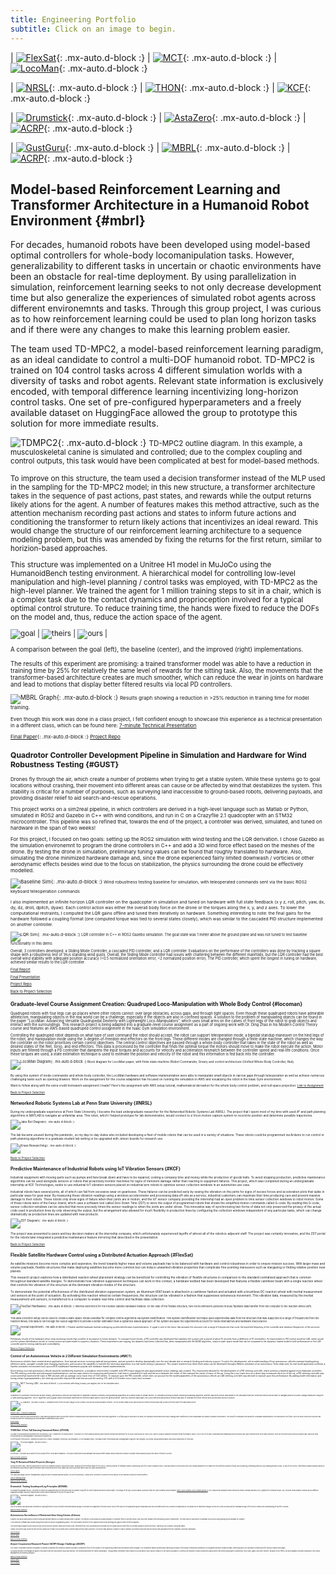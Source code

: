 ```yaml
---
title: Engineering Portfolio
subtitle: Click on an image to begin.
---
```

<a href="#top"> </a>

| [![FlexSat](/assets/png/flexsat_link.png)](#FlexSat){: .mx-auto.d-block :} | [![MCT](/assets/png/mct_link.png)](#MCT){: .mx-auto.d-block :} | [![LocoMan](/assets/png/locoman_link.png)](#locoman){: .mx-auto.d-block :} 

| [![NRSL](/assets/png/nrsl_link.png)](#NRSL){: .mx-auto.d-block :} | [![THON](/assets/png/thon_bot_link2.png)](#THON){: .mx-auto.d-block :} |  [![KCF](/assets/png/kcf_link.png)](#KCF){: .mx-auto.d-block :} 

| [![Drumstick](/assets/png/drumstick_link.png)](#DRUM){: .mx-auto.d-block :} | [![AstaZero](/assets/png/astazero_link.png)](#drone){: .mx-auto.d-block :} | [![ACRP](/assets/png/acrp_link.png)](#ACRP){: .mx-auto.d-block :}

| [![GustGuru](/assets/gustguru_link.png)](#GUST){: .mx-auto.d-block :} | [![MBRL](/assets/png/MBRL_link.png)](#mbrl){: .mx-auto.d-block :} | [![ACRP](/assets/png/acrp_link.png)](#ACRP){: .mx-auto.d-block :}

## Model-based Reinforcement Learning and Transformer Architecture in a Humanoid Robot Environment {#mbrl}

For decades, humanoid robots have been developed using model-based optimal controllers for whole-body locomanipulation tasks. However, generalizability to different tasks in uncertain or chaotic environments have been an obstacle for real-time deployment. By using parallelization in simulation, reinforcement learning seeks to not only decrease development time but also generalize the experiences of simulated robot agents across different environemnts and tasks. Through this group project, I was curious as to how reinforcement learning could be used to plan long horizon tasks and if there were any changes to make this learning problem easier. 

The team used TD-MPC2, a model-based reinforcement learning paradigm, as an ideal candidate to control a multi-DOF humanoid robot. TD-MPC2 is trained on 104 control tasks across 4 different simulation worlds with a diversity of tasks and robot agents. Relevant state information is exclusively encoded, with temporal difference learning incentivizing long-horizon control tasks. One set of pre-configured hyperparameters and a freely available dataset on HuggingFace allowed the group to prototype this solution for more immediate results. 

![TDMPC2](/assets/TDMPC2.png){: .mx-auto.d-block :}
<small> TD-MPC2 outline diagram. In this example, a musculoskeletal canine is simulated and controlled; due to the complex coupling and control outputs, this task would have been complicated at best for model-based methods.

To improve on this structure, the team used a decision transformer instead of the MLP used in the sampling for the TD-MPC2 model; in this new structure, a transformer architecture takes in the sequence of past actions, past states, and rewards while the output returns likely ations for the agent. A number of features makes this method attractive, such as the attention mechanism recording past actions and states to inform future actions and conditioning the transformer to return likely actions that incentivizes an ideal reward. This would change the structure of our reinforcement learning architecture to a sequence modeling problem, but this was amended by fixing the returns for the first return, similar to horizion-based approaches. 

This structure was implemented on a Unitree H1 model in MuJoCo using the HumanoidBench testing environment. A hierarchical model for controlling low-level manipulation and high-level planning / control tasks was employed, with TD-MPC2 as the high-level planner. We trained the agent for 1 million training steps to sit in a chair, which is a complex task due to the contact dynamics and proprioception involved for a typical optimal control struture. To reduce training time, the hands were fixed to reduce the DOFs on the model and, thus, reduce the action space of the agent. 

![goal](/assets/MBRL_ex.png) | ![theirs](/assets/MBRL_base.gif) | ![ours](/assets/MBRL_improved.gif) |

<small> A comparison between the goal (left), the baseline (center), and the improved (right) implementations.

The results of this experiment are promising: a trained transformer model was able to have a reduction in training time by 25% for relatively the same level of rewards for the sitting task. Also, the movements that the transformer-based architecture creates are much smoother, which can reduce the wear in joints on hardware and lead to motions that display better filtered results via local PD controllers.


![MBRL Graph](/assets/MBRL_graph.png){: .mx-auto.d-block :}
<small> Results graph showing a reduction in >25% reduction in training time for model training.


Even though this work was done in a class project, I felt confident enough to showcase this experience as a technical presentation in a different class, which can be found here: 
[7-minute Technical Presentation](https://docs.google.com/presentation/d/1NwuvNZYdiaAT_omsnq6JpmwmC_UJJ2AhAgJdu2lvkr4/edit?usp=sharing)

[Final Paper](/assets/MBRL_humanoid.pdf){: .mx-auto.d-block :}
[Project Repo](https://github.com/Woodwardbr/16831-project/tree/feature/hf-transformer)


## Quadrotor Controller Development Pipeline in Simulation and Hardware for Wind Robustness Testing {#GUST}

Drones fly through the air, which create a number of problems when trying to get a stable system. While these systems go to goal locations without crashing, their movement into different areas can cause or be affected by wind that destabilizes the system. This stability is critical for a number of purposes, such as surveying land inaccessible to ground-based robots, delivering payloads, and providing disaster relief to aid search-and-rescue operations.

This project works on a sim2real pipeline, in which controllers are derived in a high-level language such as Matlab or Python, simulated in ROS2 and Gazebo in C++ with wind conditions, and run in C on a Crazyflie 2.1 quadcopter with an STM32 microcontroller. This pipeline was so refined that, towards the end of the project, a controller was derived, simulated, and tuned on hardware in the span of two weeks! 

For this project, I focused on two goals: setting up the ROS2 simulation with wind testing and the LQR derivation. I chose Gazebo as the simulation environemnt to program the drone controllers in C++ and add a 3D wind force effect based on the meshes of the drone. By testing the drone in simulation, preliminary tuning values can be found that roughly translated to hardware. Also, simulating the drone minimized hardware damage and, since the drone experienced fairly limited downwash / vorticies or other aerodynamic effects besides wind due to the focus on stabilization, the physics surrounding the drone could be effectively modelled. 

![Baseline Sim](/assets/DronewithWindinGazebo-ezgif.com-video-to-gif-converter.gif){: .mx-auto.d-block :}
<small>Wind robustness testing baseline for simulation, with teleoperated commands sent via the basic ROS2 keyboard teleoperation commands

I also implemented an infinite horizon LQR controller on the quadcopter in simulation and tuned on hardware with full state feedback (x y z, roll, pitch, yaw, dx, dy, dz, droll, dpitch, dyaw). Each control action was either the overall body force on the drone or the torques along the x, y, and z axes. To lower the computational restraints, I computed the LQR gains offline and tuned them iteratively on hardware. Something interesting to note: the final gains for the hardware followed a coupling format (one computed torque was tied to several states closely), which was similar to the cascaded PID structure implemented on another controller.

![LQR Sim](/assets/LQR_drone.gif){: .mx-auto.d-block :}
<small> LQR controller in C++ in ROS2 Gazebo simulation. The goal state was 1 meter above the ground plane and was not tuned to test baseline functionality in this demo. 

Overall, 3 controllers developed: a Sliding Mode Controller, a cascaded PID controller, and a LQR controller. Evaluations on the performane of the controllers was done by tracking a square shape with a robustness test of 1m/s standing wind gusts. Overall, the Sliding Mode controller had issues with chattering between the different manifolds, but the LQR controller had the best overall wind stability with adequate position accuracy (<0.5 normalized orientation error, <2 normalized position error). The PID controller, which spent the longest in tuning on hardware, achieved similar results to the LQR controller.
	
[Final Report](/assets/Windbreakers___ACSI_Final_Report.pdf)

[Final Presentation](/assets/Final_Presentation_Windbreakers)

[Project Repo](https://github.com/willkraus9/GustGurus-Drone-Project)

<a href="#top" class="btn btn-primary">Back to Project Selection</a>

## Graduate-level Course Assignment Creation: Quadruped Loco-Manipulation with Whole Body Control {#locoman}

Quadruped robots with four legs can go places where other robots cannot: over large obstacles, across gaps, and through tight spaces. Even though these quadruped robots have admirable athleticism, manipulating objects in the real world can be a challenge, especially if the objects are also in confined spaces. A solution to the problem of manipulating objects can be found in the paper “LocoMan: Advancing Versatile Quadrupedal Dexterity with Lightweight Loco-Manipulators”, which uses small arms on the calves of front legs of the robot to grab objects and interact with the surroundings. This research project is being adapted into a graduate-level course assignment as a part of ongoing work with Dr. Ding Zhao in his Modern Control Theory course and features an AWS-based quadruped control assignment in the Isaac Gym simulation environment.

Controlling the quadruped robot depends on what type of user command the robot should accept; the robot can support teleoperation mode, a bipedal standup maneuver on the hind legs of the robot, and manipulation mode using the 3-degree-of-freedom end effectors on the front legs. These different modes are changed through a finite state machine, which changes the way the controller on the robot prioritizes certain control objectives. The central control objectives are passed through a whole-body controller that takes in the state of the robot as well as desired states of the feet, torso, and end effectors. This data is processed by the controller that finds the optimal torque the motors should move to make the robot execute the action. Motor inputs are filtered through a PD controller that dampens the input torques and accounts for velocity and acceleration mismatch between the controller speed and real-life conditions. Once these torques are used, a state estimation technique is used to estimate the position and velocity of the robot and this information is fed back into the controller.

![LocoMan Diagram](/assets/locoman_diagram.png){: .mx-auto.d-block :}
<small>Block diagram for LocoMan paper, with finite state machine (Robot Commander, Green) and control architecture (Unified Whole-Body Controller, Red)

By using this system of mode commander and whole body controller, the LocoMan hardware and software implementation were able to manipulate small objects in narrow gaps through teleoperation as well as achieve numerous challenging tasks such as opening drawers. Work on the assignment for the course adaptation has focused on running the simulation in AWS and visualizing the robot in the Isaac Gym environment. 

Want to follow along with the extra credit homework assignment I made? Here's the assignment with AWS setup tutorial, mathematical derivation for the whole body control problem, and null space projection: [Link to Assignment](/assets/24677_locoman_assignment.pdf)

<a href="#top" class="btn btn-primary">Back to Project Selection</a>

## Networked Robotic Systems Lab at Penn State University {#NRSL}

During my undergraduate experience at Penn State University, I became the lead undergraduate researcher for the Networked Robotic Systems Lab (NRSL). The project that I spent most of my time with used A* and path planning algorithms in MATLAB to navigate an unfamiliar area. This robot, which I helped prototype for lab demonstration, would connect to a Vicon motion capture system to record its position and determine possible trajectories.

![Jake Bot Diagram](/assets/png/JakeBot.png){: .mx-auto.d-block :}

The lab became unused during the pandemic, so my day-to-day duties also included developing a fleet of mobile robots that can be used in a variety of situations. These robots could be programmed via Arduino to run control or path planning algorithms in a graduate student lab setting or be upgraded with Jetson boards for research use.

![Kraus Researching](/assets//undergrad_research.png){: .mx-auto.d-block :}

<a href="#top" class="btn btn-primary">Back to Project Selection</a>

## Predictive Maintenance of Industrial Robots using IoT Vibration Sensors {#KCF}

Industrial equipment with moving parts such as pumps and fans break down and have to be repaired, costing a company time and money while the production of goods halts. To avoid stopping production, predictive maintenance algorithms can be used alongside sensors or robots that proactively monitor machines for signs of imminent damage rather than reacting to equipment failures. This project, which was completed during an undergraduate internship at KCF Technologies, seeks to use industrial IoT vibration sensors placed on industrial arm robots to optimize sensor collection windows in an automotive use case.

Industrial robots have several joints, all of which can fail from excessive wear on gearboxes. These failures can be predicted early by seeing the vibration on the joints for signs of excess forces and acceleration plots that spike in particular ways for gear wear. By measuring these vibration readings using a wireless accelerometer and processing data off-site as a service, industrial customers can maximize their time producing cars and prevent massive damage to their robots. These robots only show signs of failure when their joints are in motion, and the IoT sensor company providing the internship had an open problem to time sensor collection windows to robot motion. Some of these robots were of the Fanuc brand, which uses a software tool called Zero Down Time (ZDT) to store the output of programmed robots that shows the simplified motion commands called G-code. By reading this G-code, sensor collection windows can be selected that more precisely times the sensor readings to when the joints are under stress. This innovative way of synchronizing two forms of data not only preserved the privacy of the actual code used in production lines by only observing the output, but the arrangement also allowed for much flexibility in production lines by configuring the collection windows independent of any particular tasks, which can change dramatically as production lines are updated with new products.

![ZDT Diagram](/assets/zdt_explain.png){: .mx-auto.d-block :}

The project was presented to peers and key decision makers at the internship company, which unfortunately experienced layoffs of almost all of the robotics-adjacent staff. The project was certainly innovative, and the ZDT portal for the robots later integrated a predictive maintenance feature mirroring that described in the presentation.

<a href="#top" class="btn btn-primary">Back to Project Selection</a>

## Flexible Satellite Hardware Control using a Distributed Actuation Approach {#FlexSat}

As satellite missions become more complex and expensive, the trend towards higher mass and volume payloads has to be balanced with hardware and control robustness in order to ensure mission success. With larger mass and volume payloads, flexible structures that make deploying satellites become more common but can induce unwanted vibration properties that complicate fine-pointing maneuvers such as stargazing or finding relative position near planets.

 This research project explores how a distributed reaction wheel placement strategy can be beneficial for controlling the vibration of flexible structures in comparison to the standard centralized approach that is common throughout standard satellite designs. To demonstrate how vibration suppression techniques can work in this context, a hardware testbed has been developed that features a flexible cantilever beam with a single reaction wheel that controls the vibration of the structure at the dominant vibration modes of the structure. 

To demonstrate the potential effectiveness of the distributed vibration suppression system, an Aluminum 6061 beam is attached in a cantilever fashion and actuated with a brushless DC reaction wheel with inertial measurement unit sensors at the point of actuation. By activating this reaction wheel at certain frequencies, the structure can be vibrated in a fashion that suppresses extraneous movement. This vibration data, measured by the inertial measurement unit sensors, is transferred to a computer to enable real-time control and facilitate data collection. 

![FlexSat Hardware](/assets//flexsat_hw.png){: .mx-auto.d-block :}
<small>Internal electronics for the Flexible Satellite hardware testbed. On the side of the flexible structure, two microcontrollers (pictured in blue) facilitate data transfer from the computer to the reaction wheel (left).

This data collection setup can be used to create a state-space model essential for complex control algorithms via system identification. This system identification technique uses experimental data from the structure that was subjected to a range of frequencies from the reaction wheel; this data is run through the N4SID algorithm to provide a better estimation than a dynamics-based approach of the system because the experiments account for model mismatches and hardware inaccuracies. 

![FlexSat Experiment](/assets//flexsat_sysid2.gif){: .mx-auto.d-block :}
<small>Flexible satellite hardware testbed undergoing system identification experimentation. A signal is sent to the motor that actuates the structure over a range of frequencies that cover the expected frequency of the controller and vibration frequencies of the structure.

Preliminary results of the hardware setup show promising results that could be of assistance to future research. To compare future results, a PID controller was developed that stabilizes the system over a period of about 15 seconds from a deflection of 10 centimeters. An improvement to PID control would be LQR, which would use the system identification results to control a more accurate model to suppress vibrations. These experiments are ongoing, but datasets have been collected that, when manipulated with the N4SID algorithm, output a state-space model that can be compared to the dynamics-based model in both performance on the LQR controller and for testing stability and controllability. 

<a href="#top" class="btn btn-primary">Back to Project Selection</a>


## Control of an Autonomous Vehicle in 2 Different Simulation Environments {#MCT}

Autonomous vehicles have several diverse applications, from taxicab services to mining material transportation, and are poised to develop dramatically over the next decade due to research funding and industry support. To aid in this development, a firm understanding of how autonomous vehicles maintain heading along reference paths, navigate complex lane changing maneuvers, and possess the capability to transfer the necessary algorithms to a real-world setting is paramount. This project explores how these three areas can be developed through a Webots simulation of an autonomous Tesla sedan and, for real-world application potential, a Gazebo simulation environment built upon a ROS middleware framework popular with hardware-based implementations. 

Since testing on a real autonomous vehicle would be prohibitively expensive, a simulation environment complete with GPS-esque waypoints and approximated sensor readings was created. This environment allowed for the development of a PID steering controller, which acted as a baseline against more elaborate controllers. The PID steering controller and subsequent implementations use two main metrics for measuring performance: total time to complete the track and the error between the center of the road and the center of mass of the car. Using the cross-track error as a direct way to measure the error of the car, a PID steering controller was constructed that traversed the track in 169 seconds with an average cross-track error of 0.63 meters. To improve upon the PID controller, which does not account for the model parameters of the autonomous vehicle, an LQR steering controller was devised to improve upon this performance. By adding model information and tuning certain hyperparameters, the steering controller reduced the total time around the rack by 21% with a 0.02 meter cross-track error increase. 

![MCT Turning LQR](/assets/mct_car.png){: .mx-auto.d-block :}
<small>LQR controller performing a sharp (~90 degree) turn on the simulated track.

In addition to controllers that ensure proper driving, autonomous vehicles are expected to negotiate complex scenarios using planning algorithms at a similar scale to human drivers. To simulate a driving scenario requiring a planning algorithm, another opponent vehicle was added to the simulation that the controlled vehicle would have to navigate around in a lane-change maneuver using the A* path planning algorithm. The A* algorithm uses a graph search technique that finds the shortest viable path to solve the given problem. With this shortest viable path, the LQR-controlled autonomous vehicle was able to overtake the other vehicle and successfully avoid a collision.

![A* Planner](/assets/mct_results.png){: .mx-auto.d-block :}
<small>Simulated results of both the lane change in a toy scenario (top) and the actual simulation (bottom). The toy scenario draws a blue path around the yellow restricted areas that includes the future path of the adversarial vehicle.

[Results Video + Controller Explanation](https://www.youtube.com/watch?v=ocHMkemsVao)

In conclusion, both the LQR controller and A* path planning algorithm were successfully tested in simulation and show improvement over more naive algorithms. As a future goal to build upon this work, the simulation environment and sensor readings were transferred to a ROS middleware and Gazebo simulation environment. This setup for a simulated robot allows for a hardware implementation to be developed in the future, since the open-source ROS structure has several resources for developing real-time hardware communication and control.

[Project Repo](https://github.com/willkraus9/Webots-to-ROS-Control-Simulation) 

<a href="#top" class="btn btn-primary">Back to Project Selection</a>

## THON Bot: 5 Foot Tall Dancing Humanoid Robot {#THON}
As a way to build advanced experiences for the Robotics Club, I created the THON Bot project. THON Bot is a 5 foot humanoid dancing robot that will interact with attendees for 48 hours continuously at THON 2025, which is a dance marathon that raises funds for pediatric cancer. This is one of the most complicated and rewarding robotics projects that I have experienced at Penn State University; there are electronics and controls problems that I would not have encountered as an undergraduate in Mechanical Engineering.

As the founder of the project, I divided the project into 3 teams: Hardware, Electronics, and Simulation. On the Hardware team, I oversaw a team of interdisciplinary undergraduate engineers that designed, 3D printed, and assembled plastic and metal components of THON Bot.   

![THON Bot Diagram](/assets/png/thon_bot_diagram.png){: .mx-auto.d-block :}

In the future, THON Bot has a variety of uses outside of the THON dance marathon. The project has functions and hardware that would benefit Human-Robot Interaction research or answer ethical questions about the nature of robots in society.

<a href="#top" class="btn btn-primary">Back to Project Selection</a>

## Tony Pi Humanoid Robot Projects {#tonypi}
During my senior year, I had the opportunity to enroll in a humanoid robotics class at Penn State. Because of the freeform nature of the course, I learned a variety of software related to developing code for a TonyPi humanoid robot. Code was written in Python and sent to an onboard Raspberry Pi to make the robot perform a variety of tasks such as dancing, performing exercises, and stacking wooden blocks. As part of the course, I performed a stability analysis based on accelerometer and pressure data to determine which movements were more stable than others and what factors play into stable bipedal motion.

[Link to Dance](/assets/mov/TonyPi_Dance.mp4)

The class also taught OpenCV fundamentals using the robot's onboard camera system. For one of my projects, I tuned a PID controller to control the servo motors on the camera to track the centermost face.

[Link to Tracking Script](/assets/mov/TonyPi_Track.mp4)

<a href="#top" class="btn btn-primary">Back to Project Selection</a>

## Drumstick: Testing Quadruped Leg Principles {#DRUM}
To prepare for graduate school, I decided to construct a quadruped leg in my free time over the summer using off-the-shelf components and 3D printed parts. The design of the leg is loosely based on projects from the Open Dynamics Robot Initiative (https://open-dynamic-robot-initiative.github.io), but I replaced the pancake motors with drone motors I already had with a 100:1 gearbox for increased torque. Also, the knee linear actuator common across different quadruped designs has been replaced with a motor directly attached to the joint for ease of use.

![Drumstick Diagram](/assets/png/drumstick_diagram.png){: .mx-auto.d-block :}

One of the areas I am particularly interested in studying further is how to modify electromechanical designs to increase the capabilities of mobile robots. Most of the parts in the quadruped leg are replaceable and can be modified with tools common to makerspaces; this allows me to implement changes in both the control systems and the hardware design of the robot to deepen my understanding of specific concepts. 

<a href="#top" class="btn btn-primary">Back to Project Selection</a>

## Autonomous Surveillance of Restricted Area Using Drones {#drone}
AstaZero AB has an autonomous vehicle testing and research facility in a heavily wooded area in Sweden. This facility is surrounded by an approximately 10 kilometer fence to prevent moose, deer, and other animals from interrupting outdoor experiments. The team had the opportunity to automate this process using existing drone hardware at AstaZero.

A line detection software was created using Python and the openCV programming library. The code isolates the fence in the captured drone video and flags any gaps in where the fence appears.

The drone flight program is built using the DSS (Drone Security System) library and Python code. Perimeter fence GPS coordinates are recorded into the system and the drone flies to a certain altitude to detect the fence, reaches all GPS locations, and lands safely.

Overall, the project was chosen for Best Project Award out of nearly one hundred senior student teams at Penn State University. The project was tested at AstaZero's track in Sweden successfully and executed the mission with assistance from the Chalmers University teammates. 

[Link to Poster](/assets/AstaZeroAB%20Team%201%20Poster.pdf)

[Link to Video](https://www.youtube.com/watch?v=jhPUywB5TlE)

<a href="#top" class="btn btn-primary">Back to Project Selection</a>

## Airport Cooperative Research Project (ACRP) Design Challenge {#ACRP}
The Airport Cooperative Research Program is a national competition for university students and was a component of one of my classes in the Engineering Leadership Development minor program. The competition tasked students with improving one aspect of an airport terminal and operations in a thoughtful and well-researched way; everything was to be submitted in a final report for industry experts and judges.  

Our group decided to investigate an aspect of an airport that we could directly study and improve: the terminal experience for elderly passengers. Through family interviews, field research at a local airport, and copious research on the elderly population in America, we decided to create a Bluetooth-based device that directs passengers to bathrooms, food courts, gates, and other services. Because of our efforts, we were awarded 2nd Place nationally in the Airport Management and Planning category.

<a href="#top" class="btn btn-primary">Back to Project Selection</a>

[Link to Video](https://www.youtube.com/watch?v=CzLzuzDaduI) 

[Link to Report](/assets/ACRP_report.pdf)


